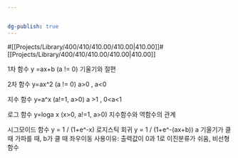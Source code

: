 ```yaml
---


dg-publish: true
---
```

#[[Projects/Library/400/410/410.00/410.00\|410.00]]#[[Projects/Library/400/410/410.00/410.00\|410.00]]



1차 함수
y =ax+b (a != 0)
기울기와 절편

2차 함수
y=ax^2 (a != 0)
	a>0 , a<0 

지수 함수
y=a^x (a!=1, a>0)
a >1 , 0<a<1

로그 함수
y=loga x (x>0, a!=1, a>0)
지수함수와 역함수의 관계

시그모이드 함수
y = 1 / (1+e^-x)
로지스틱 회귀
y = 1 / (1+e^-(ax+b)) a 기울기가 클 때  가파를 때, b가 클 때 좌우이동
사용이유: 출력값이 0과 1로 이진분류가 쉬움, 비선형함수





